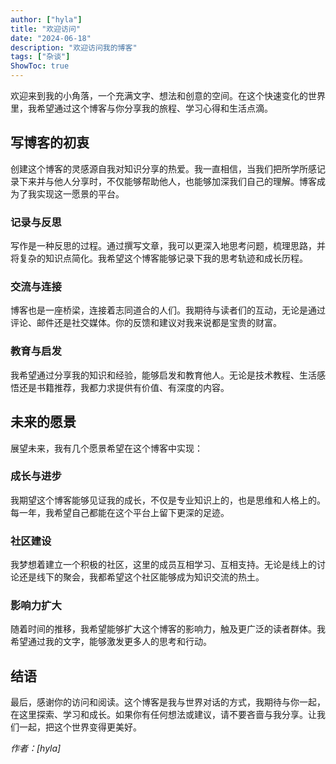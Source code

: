 ```yaml
---
author: ["hyla"]
title: "欢迎访问"
date: "2024-06-18"
description: "欢迎访问我的博客"
tags: ["杂谈"]
ShowToc: true
---
```


欢迎来到我的小角落，一个充满文字、想法和创意的空间。在这个快速变化的世界里，我希望通过这个博客与你分享我的旅程、学习心得和生活点滴。

## 写博客的初衷

创建这个博客的灵感源自我对知识分享的热爱。我一直相信，当我们把所学所感记录下来并与他人分享时，不仅能够帮助他人，也能够加深我们自己的理解。博客成为了我实现这一愿景的平台。

### 记录与反思

写作是一种反思的过程。通过撰写文章，我可以更深入地思考问题，梳理思路，并将复杂的知识点简化。我希望这个博客能够记录下我的思考轨迹和成长历程。

### 交流与连接

博客也是一座桥梁，连接着志同道合的人们。我期待与读者们的互动，无论是通过评论、邮件还是社交媒体。你的反馈和建议对我来说都是宝贵的财富。

### 教育与启发

我希望通过分享我的知识和经验，能够启发和教育他人。无论是技术教程、生活感悟还是书籍推荐，我都力求提供有价值、有深度的内容。

## 未来的愿景

展望未来，我有几个愿景希望在这个博客中实现：

### 成长与进步

我期望这个博客能够见证我的成长，不仅是专业知识上的，也是思维和人格上的。每一年，我希望自己都能在这个平台上留下更深的足迹。

### 社区建设

我梦想着建立一个积极的社区，这里的成员互相学习、互相支持。无论是线上的讨论还是线下的聚会，我都希望这个社区能够成为知识交流的热土。

### 影响力扩大

随着时间的推移，我希望能够扩大这个博客的影响力，触及更广泛的读者群体。我希望通过我的文字，能够激发更多人的思考和行动。

## 结语

最后，感谢你的访问和阅读。这个博客是我与世界对话的方式，我期待与你一起，在这里探索、学习和成长。如果你有任何想法或建议，请不要吝啬与我分享。让我们一起，把这个世界变得更美好。

_作者：[hyla]_
